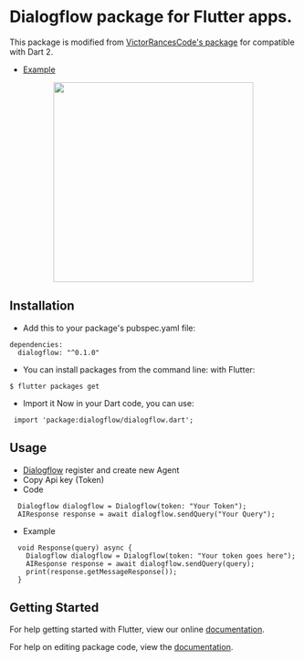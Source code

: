 # Dialogflow package for Flutter apps.

This package is modified from [VictorRancesCode's package](https://github.com/VictorRancesCode/flutter_dialogflow) for compatible with Dart 2.
* [Example](https://github.com/ngoan98tv/flutter_dialogflow/tree/master/example)


<p align="center">
  <img src="image1.png" width="350"/>
</p>

## Installation

* Add this to your package's pubspec.yaml file:
```
dependencies:
  dialogflow: "^0.1.0"
```
* You can install packages from the command line:
  with Flutter:
```
$ flutter packages get
```

* Import it Now in your Dart code, you can use:
```
 import 'package:dialogflow/dialogflow.dart';
```


## Usage
* [Dialogflow](https://dialogflow.com/) register and create new Agent
* Copy Api key (Token)
* Code
```
  Dialogflow dialogflow = Dialogflow(token: "Your Token");
  AIResponse response = await dialogflow.sendQuery("Your Query");
```
* Example
```
  void Response(query) async {
    Dialogflow dialogflow = Dialogflow(token: "Your token goes here");
    AIResponse response = await dialogflow.sendQuery(query);
    print(response.getMessageResponse());
  }
```


## Getting Started

For help getting started with Flutter, view our online [documentation](https://flutter.io/).

For help on editing package code, view the [documentation](https://flutter.io/developing-packages/).